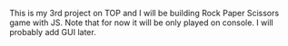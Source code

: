 This is my 3rd project on TOP and I will be building Rock Paper Scissors game with JS. Note that for now it will be only played on console. I will probably add GUI later.
